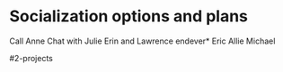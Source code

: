 # Socialization options and plans

Call Anne
Chat with Julie
Erin and Lawrence
endever*
Eric
Allie
Michael

#2-projects

